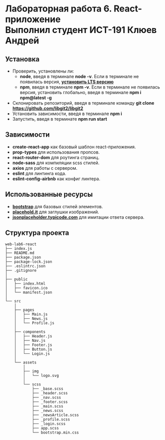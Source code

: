 # Лабораторная работа 6. React-приложение<br>Выполнил студент ИСТ-191 Клюев Андрей

## Установка

* Проверить, установлены ли:
  * **node**, введя в терминале **node -v**. Если в терминале не появилась версия, **[установить LTS версию](https://nodejs.org)**
  * **npm**, введя в терминале **npm -v**. Если в терминале не появилась версия, установить глобально, введя в терминале **npm i npm@latest -g**
* Склонировать репозиторий, введя в терминале команду **git clone https://github.com/libgit2/libgit2**
* Установить зависимости, введя в терминале **npm i**
* Запустить, введя в терминате **npm run start**

## Зависимости

* **create-react-app** как базовый шаблон react-приложения.
* **prop-types** для использования пропсов.
* **react-router-dom** для роутинга страниц.
* **node-sass** для компиляции scss стилей.
* **axios** для работы с сервером.
* **eslint** для линтинга кода.
* **eslint-config-airbnb** как конфиг линтера.

## Использованные ресурсы

* **[bootstrap](https://getbootstrap.com)** для базовых стилей элементов.
* **[placehold.it](https://placeholder.com)** для заглушки изображений.
* **[jsonplaceholder.typicode.com](http://jsonplaceholder.typicode.com)** для имитации ответа сервера.

## Структура проекта

```
web-lab6-react
├── index.js
├── README.md
├── package.json
├── package-lock.json
├── .eslintrc.json
├── .gitignore
│
├── public
│   ├── index.html
│   ├── favicon.ico
│   └── manifest.json
│
└── src
    │
    ├── pages
    │   ├── Main.js
    │   ├── News.js
    │   └── Profile.js
    │
    ├── components
    │   ├── Header.js
    │   ├── Nav.js
    │   ├── Footer.js
    │   ├── Button.js
    │   └── Login.js
    │
    └── assets
        │
        ├── img
        │   └── logo.svg
        │
        └── scss
            ├── _base.scss
            ├── _header.scss
            ├── _nav.scss
            ├── _footer.scss
            ├── _main.scss
            ├── _news.scss
            ├── _newsArticle.scss
            ├── _profile.scss
            ├── _login.scss
            ├── app.scss
            └── bootstrap.min.css
```
